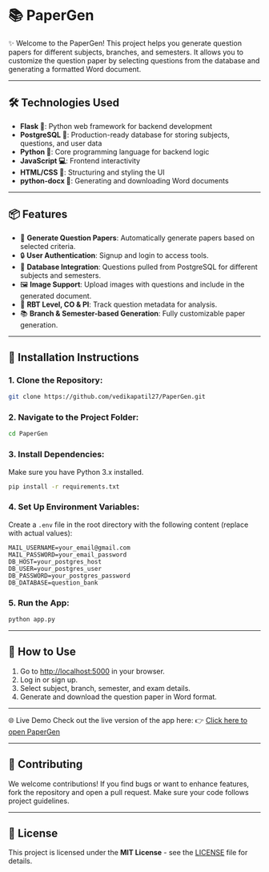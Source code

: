 # 📚 PaperGen

✨ Welcome to the PaperGen! This project helps you generate question papers for different subjects, branches, and semesters. It allows you to customize the question paper by selecting questions from the database and generating a formatted Word document.

---

## 🛠 Technologies Used

- **Flask 🧨**: Python web framework for backend development
- **PostgreSQL 🐘**: Production-ready database for storing subjects, questions, and user data
- **Python 🐍**: Core programming language for backend logic
- **JavaScript 💻**: Frontend interactivity
- **HTML/CSS 🎨**: Structuring and styling the UI
- **python-docx 📄**: Generating and downloading Word documents

---

## 📦 Features

- 📄 **Generate Question Papers**: Automatically generate papers based on selected criteria.
- 🔒 **User Authentication**: Signup and login to access tools.
- 📝 **Database Integration**: Questions pulled from PostgreSQL for different subjects and semesters.
- 🖼 **Image Support**: Upload images with questions and include in the generated document.
- 🎯 **RBT Level, CO & PI**: Track question metadata for analysis.
- 📚 **Branch & Semester-based Generation**: Fully customizable paper generation.

---

## 🔧 Installation Instructions

### 1. Clone the Repository:
```bash
git clone https://github.com/vedikapatil27/PaperGen.git
```

### 2. Navigate to the Project Folder:
```bash
cd PaperGen
```

### 3. Install Dependencies:
Make sure you have Python 3.x installed.
```bash
pip install -r requirements.txt
```

### 4. Set Up Environment Variables:
Create a `.env` file in the root directory with the following content (replace with actual values):
```env
MAIL_USERNAME=your_email@gmail.com
MAIL_PASSWORD=your_email_password
DB_HOST=your_postgres_host
DB_USER=your_postgres_user
DB_PASSWORD=your_postgres_password
DB_DATABASE=question_bank
```

### 5. Run the App:
```bash
python app.py
```

---

## 🚀 How to Use

1. Go to [http://localhost:5000](http://localhost:5000) in your browser.
2. Log in or sign up.
3. Select subject, branch, semester, and exam details.
4. Generate and download the question paper in Word format.

---

🌐 Live Demo
Check out the live version of the app here:
👉 [Click here to open PaperGen](https://papergen-2ner.onrender.com/)

---

## 🤝 Contributing
We welcome contributions! If you find bugs or want to enhance features, fork the repository and open a pull request. Make sure your code follows project guidelines.

---

## 📄 License
This project is licensed under the **MIT License** - see the [LICENSE](LICENSE) file for details.
